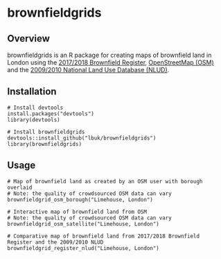 # brownfieldgrids

## Overview
brownfieldgrids is an R package for creating maps of brownfield land in London using the [2017/2018 Brownfield Register](https://www.gov.uk/guidance/brownfield-land-registers), [OpenStreetMap (OSM)](https://www.openstreetmap.org/) and the [2009/2010 National Land Use Database (NLUD)](https://data.london.gov.uk/dataset/london-brownfield-sites-review).

## Installation
```
# Install devtools
install.packages("devtools")
library(devtools)

# Install brownfieldgrids
devtools::install_github("lbuk/brownfieldgrids")
library(brownfieldgrids)
```

## Usage
```
# Map of brownfield land as created by an OSM user with borough overlaid
# Note: the quality of crowdsourced OSM data can vary
brownfieldgrid_osm_borough("Limehouse, London")
```

```
# Interactive map of brownfield land from OSM
# Note: the quality of crowdsourced OSM data can vary
brownfieldgrid_osm_satellite("Limehouse, London")
```

```
# Comparative map of brownfield land from 2017/2018 Brownfield Register and the 2009/2010 NLUD
brownfieldgrid_register_nlud("Limehouse, London")
```
